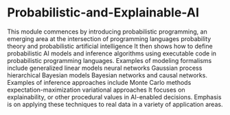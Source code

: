 # Probabilistic-and-Explainable-AI

This module commences by introducing probabilistic programming, an emerging area at the intersection of  programming languages probability theory and probabilistic artificial intelligence It then shows how to define probabilistic AI models and inference algorithms using executable code in probabilistic programming languages.  Examples of modeling formalisms include  generalized linear models neural networks Gaussian process hierarchical Bayesian models Bayesian networks and causal networks. Examples of inference approaches include  Monte Carlo methods expectation-maximization variational approaches It focuses on explainability, or other procedural values in AI-enabled decisions. Emphasis is on applying these techniques to real data in a variety of application areas.
